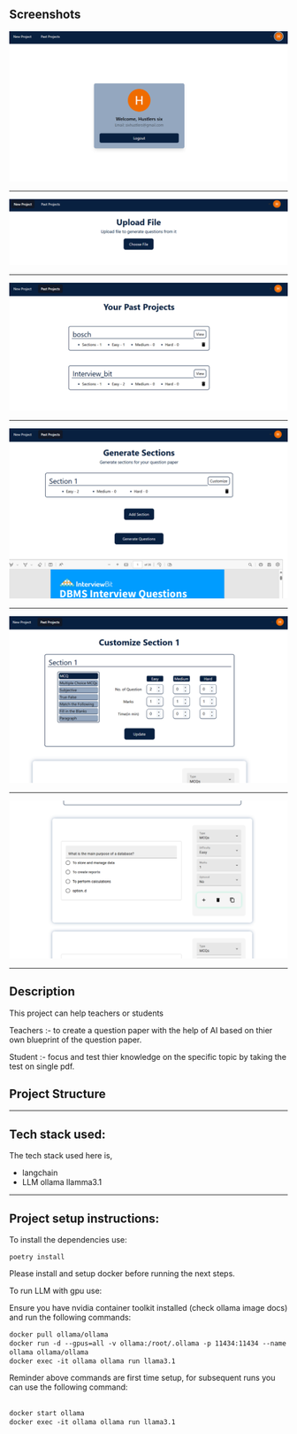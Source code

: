 ## Screenshots

![image](images/login.png)

---

![image](images/new.png)

---

![image](images/past.png)

---

![image](images/project.png)

---

![image](images/questions.png)

---

![image](images/after.png)


---

## Description

This project can help teachers or students

Teachers :- to create a question paper with the help of AI based on thier own blueprint of the question paper.

Student :- focus and test thier knowledge on the specific topic by taking the test on single pdf.


## Project Structure

---

## Tech stack used:

The tech stack used here is,

- langchain
- LLM ollama llamma3.1

---


## Project setup instructions:
	
To install the dependencies use:

```
poetry install

```

Please install and setup docker before running the next steps.

To run LLM with gpu use:

Ensure you have nvidia container toolkit installed (check ollama image docs) and run the following commands:
```
docker pull ollama/ollama
docker run -d --gpus=all -v ollama:/root/.ollama -p 11434:11434 --name ollama ollama/ollama
docker exec -it ollama ollama run llama3.1

```

Reminder above commands are first time setup, for subsequent runs you can use the following command:
```

docker start ollama
docker exec -it ollama ollama run llama3.1

```




